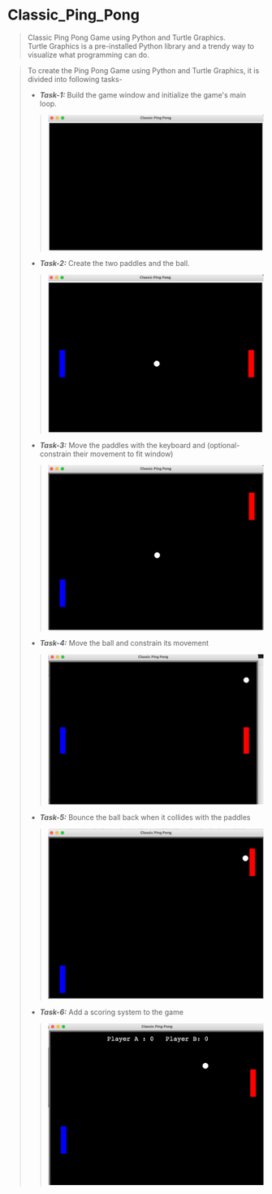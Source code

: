 # Classic_Ping_Pong

>Classic Ping Pong Game using Python and Turtle Graphics.  
Turtle Graphics is a pre-installed Python library and a trendy way to visualize what programming can do.

> To create the Ping Pong Game using Python and Turtle Graphics, it is divided into following tasks-
> * ***Task-1:*** Build the game window and initialize the game's main loop.
>>![InitialWindow](/Assets/Images/InitialGameWindow.png)
>
> * ***Task-2:*** Create the two paddles and the ball.
>>![Paddles&ball](/Assets/Images/Paddles&ball.png)
>
> * ***Task-3:*** Move the paddles with the keyboard and (optional- constrain their movement to fit window)
>>![PaddleMove](/Assets/Images/PaddleMove.png)
>
> * ***Task-4:*** Move the ball and constrain its movement
>>![BAllMove](/Assets/Images/BallMove.png)
> * ***Task-5:*** Bounce the ball back when it collides with the paddles
>>![BallBounce](/Assets/Images/BallBounce.png)
> * ***Task-6:*** Add a scoring system to the game
>>![Scoreboard](/Assets/Images/Scoreboard.png)
